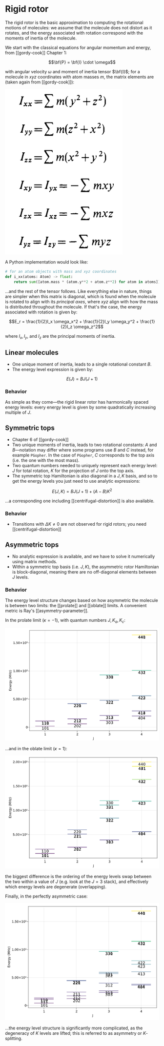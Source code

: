 # Rigid rotor


The rigid rotor is the basic approximation to computing the rotational motions of
molecules: we assume that the molecule does not distort as it rotates, and the
energy associated with rotation correspond with the moments of inertia of the molecule.

We start with the classical equations for angular momentum and energy, from [[gordy-cook]]
Chapter 1:

$$\bf{P} = \bf{I} \cdot \omega$$

with angular velocity $\omega$ and moment of inertia tensor $\bf{I}$; for a molecule in $xyz$ coordinates with atom masses $m$, the matrix elements are (taken again from [[gordy-cook]]):

![](images/2021-11-22-11-06-34.png)

A Python implementation would look like:

```python
# for an atom objects with mass and xyz coordinates
def i_xx(atoms: Atom) -> float:
    return sum([atom.mass * (atom.y**2 + atom.z**2) for atom in atoms])
```

...and the rest of the tensor follows. Like everything else in nature, things are simpler when
this matrix is diagonal, which is found when the molecule is rotated to align with
its *principal axes*, where $xyz$ align with how the mass is distributed throughout
the molecule. If that's the case, the energy associated with rotation is given by:

$$E_r = \frac{1}{2}I_x \omega_x^2 + \frac{1}{2}I_y \omega_y^2 + \frac{1}{2}I_z \omega_z^2$$

where $I_x, I_y$, and $I_z$ are the principal moments of inertia.

## Linear molecules

- One unique moment of inertia, leads to a single rotational constant $B$.
- The energy level expression is given by:

$$E(J) = BJ(J+1)$$

### Behavior

As simple as they come&mdash;the rigid linear rotor has harmonically spaced energy levels: every energy level is given by some quadratically increasing multiple of $J$.

## Symmetric tops

- Chapter 6 of [[gordy-cook]]
- Two unique moments of inertia, leads to two rotational constants: $A$ and $B$&mdash;notation may differ where some programs use $B$ and $C$ instead, for example `PGopher`. In the case of `PGopher`, $C$ corresponds to the top axis (i.e. the one with the most mass).
- Two quantum numbers needed to uniquely represent each energy level: $J$ for total rotation, $K$ for the projection of $J$ onto the top axis.
- The symmetric top Hamiltonian is also diagonal in a $J,K$ basis, and so to get the energy levels you just need to use analytic expressions:

$$E(J,K)=BJ(J+1) + (A - B) K^2$$

...a corresponding one including [[centrifugal-distortion]] is also available.

### Behavior

- Transitions with $\Delta K \neq 0$ are not observed for rigid rotors; you need [[centrifugal-distortion]]

## Asymmetric tops

- No analytic expression is available, and we have to solve it numerically using matrix methods.
- Within a symmetric top basis (i.e. $J,K$), the asymmetric rotor Hamiltonian is block-diagonal, meaning there are no off-diagonal elements between $J$ levels.

### Behavior

The energy level structure changes based on how asymmetric the molecule is between two limits: the [[prolate]] and [[oblate]] limits. A convenient metric is Ray's [[asymmetry-parameter]].

In the prolate limit ($\kappa=-1$), with quantum numbers $J, K_a, K_c$:

![](images/2021-11-30-12-24-59.png)

...and in the oblate limit ($\kappa=1$):

![](images/2021-11-30-12-25-56.png)

the biggest difference is the ordering of the energy levels swap between the two within a value of $J$ (e.g. look at the $J=3$ stack), and effectively which energy levels are degenerate (overlapping).

Finally, in the perfectly asymmetric case:

![](images/2021-11-30-12-44-10.png)

...the energy level structure is significantly more complicated, as the degeneracy of $K$ levels are lifted; this is referred to as asymmetry or $K$-splitting.